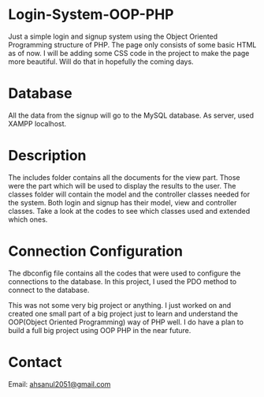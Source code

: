 # Login-System-OOP-PHP
Just a simple login and signup system using the Object Oriented Programming structure of PHP. 
The page only consists of some basic HTML as of now. I will be adding some CSS code in the project to make the page more beautiful. Will do that in hopefully the coming days. 

# Database 
All the data from the signup will go to the MySQL database. As server, used XAMPP localhost. 

# Description
The includes folder contains all the documents for the view part. Those were the part which will be used to display the results to the user. The classes folder will contain the model and the controller classes needed for the system. Both login and signup has their model, view and controller classes. 
Take a look at the codes to see which classes used and extended which ones. 

# Connection Configuration 
The dbconfig file contains all the codes that were used to configure the connections to the database. In this project, I used the PDO method to connect to the database. 

This was not some very big project or anything. I just worked on and created one small part of a big project just to learn and understand the OOP(Object Oriented Programming) way of PHP well. 
I do have a plan to build a full big project using OOP PHP in the near future. 


# Contact
Email: ahsanul2051@gmail.com
